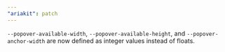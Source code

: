 ```yaml
---
"ariakit": patch
---
```


`--popover-available-width`, `--popover-available-height`, and `--popover-anchor-width` are now defined as integer values instead of floats.

